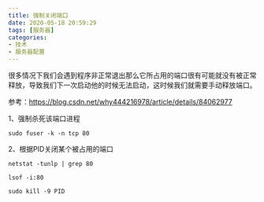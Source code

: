 ```yaml
---
title: 强制关闭端口
date: 2020-05-18 20:59:29
tags: [服务器]
categories:
- 技术
- 服务器配置
---
```


很多情况下我们会遇到程序非正常退出那么它所占用的端口很有可能就没有被正常释放，导致我们下一次启动他的时候无法启动，这时候我们就需要手动释放端口。

参考：https://blog.csdn.net/why444216978/article/details/84062977

<!--more-->

1、强制杀死该端口进程

```shell
sudo fuser -k -n tcp 80
```

2、根据PID关闭某个被占用的端口

```shell
netstat -tunlp | grep 80

lsof -i:80

sudo kill -9 PID
```

